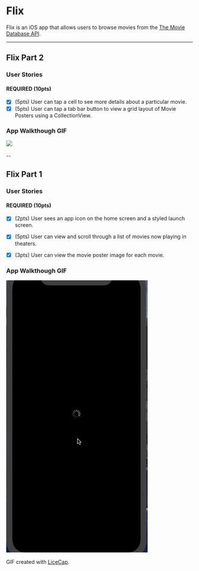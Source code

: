 # Flix

Flix is an iOS app that allows users to browse movies from the [The Movie Database API](http://docs.themoviedb.apiary.io/#).


---
## Flix Part 2

### User Stories

#### REQUIRED (10pts)
- [x] (5pts) User can tap a cell to see more details about a particular movie.
- [x] (5pts) User can tap a tab bar button to view a grid layout of Movie Posters using a CollectionView.

### App Walkthough GIF
<img src="YOUR_GIF_URL_HERE" width=250><br>


--

## Flix Part 1

### User Stories

#### REQUIRED (10pts)
- [x] (2pts) User sees an app icon on the home screen and a styled launch screen.
- [x] (5pts) User can view and scroll through a list of movies now playing in theaters.
- [x] (3pts) User can view the movie poster image for each movie.


### App Walkthough GIF

![flixGif](flixGif.gif)

GIF created with [LiceCap](http://www.cockos.com/licecap/).
